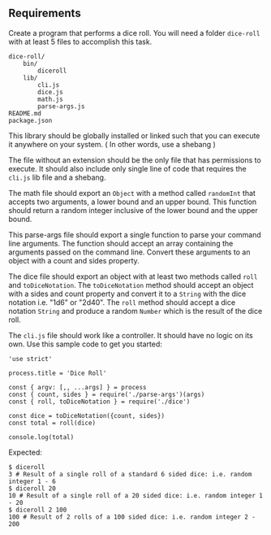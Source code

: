 ## Requirements
Create a program that performs a dice roll. You will need a folder `dice-roll` with at least 5 files to accomplish this task.

    dice-roll/
        bin/
            diceroll
        lib/
            cli.js
            dice.js
            math.js
            parse-args.js
    README.md
    package.json
This library should be globally installed or linked such that you can execute it anywhere on your system. ( In other words, use a shebang )

The file without an extension should be the only file that has permissions to execute. It should also include only single line of code that requires the `cli.js` lib file and a shebang.

The math file should export an `Object` with a method called `randomInt` that accepts two arguments, a lower bound and an upper bound. This function should return a random integer inclusive of the lower bound and the upper bound.

This parse-args file should export a single function to parse your command line arguments. The function should accept an array containing the arguments passed on the command line. Convert these arguments to an object with a count and sides property.

The dice file should export an object with at least two methods called `roll` and `toDiceNotation`. The `toDiceNotation` method should accept an object with a sides and count property and convert it to a `String` with the dice notation i.e. "1d6" or "2d40". The `roll` method should accept a dice notation `String` and produce a random `Number` which is the result of the dice roll.

The `cli.js` file should work like a controller. It should have no logic on its own. Use this sample code to get you started:

    'use strict'

    process.title = 'Dice Roll'

    const { argv: [,, ...args] } = process
    const { count, sides } = require('./parse-args')(args)
    const { roll, toDiceNotation } = require('./dice')

    const dice = toDiceNotation({count, sides})
    const total = roll(dice)

    console.log(total)
Expected:

    $ diceroll
    3 # Result of a single roll of a standard 6 sided dice: i.e. random integer 1 - 6
    $ diceroll 20
    10 # Result of a single roll of a 20 sided dice: i.e. random integer 1 - 20
    $ diceroll 2 100
    100 # Result of 2 rolls of a 100 sided dice: i.e. random integer 2 - 200